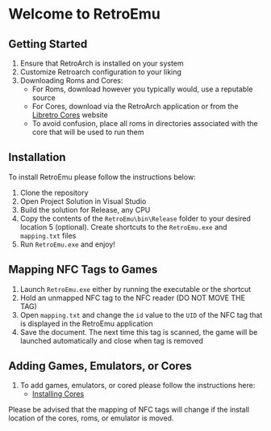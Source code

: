 # Welcome to RetroEmu

## Getting Started
1. Ensure that RetroArch is installed on your system
2. Customize Retroarch configuration to your liking
3. Downloading Roms and Cores:
	* For Roms, download however you typically would, use a reputable source
	* For Cores, download via the RetroArch application or from the [Libretro Cores](https://buildbot.libretro.com/nightly/windows/x86_64/latest/) website
	* To avoid confusion, place all roms in directories associated with the core that will be used to run them

## Installation
To install RetroEmu please follow the instructions below:
1. Clone the repository
2. Open Project Solution in Visual Studio
3. Build the solution for Release, any CPU
4. Copy the contents of the `RetroEmu\bin\Release` folder to your desired location
5 (optional). Create shortcuts to the `RetroEmu.exe` and  `mapping.txt` files
6. Run `RetroEmu.exe` and enjoy!

## Mapping NFC Tags to Games
1. Launch `RetroEmu.exe` either by running the executable or the shortcut
2. Hold an unmapped NFC tag to the NFC reader (DO NOT MOVE THE TAG)
3. Open `mapping.txt` and change the `id` value to the `UID` of the NFC tag that is displayed in the RetroEmu application
4. Save the document. The next time this tag is scanned, the game will be launched automatically and close when tag is removed

## Adding Games, Emulators, or Cores
1. To add games, emulators, or cored please follow the instructions here: 
	* [Installing Cores](https://docs.libretro.com/guides/download-cores/)

Please be advised that the mapping of NFC tags will change if the install location of the cores, roms, or emulator is moved.